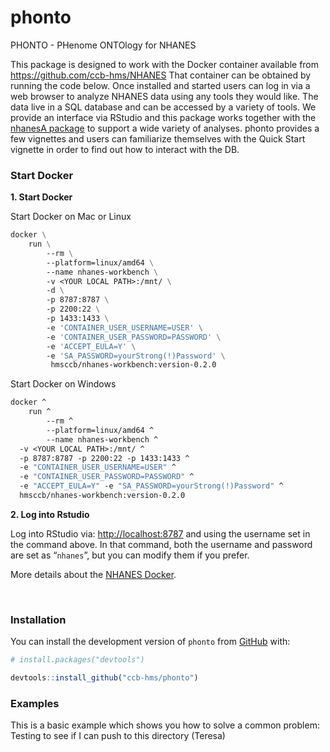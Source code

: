 # phonto

PHONTO - PHenome ONTOlogy for NHANES

This package is designed to work with the Docker container available
from <https://github.com/ccb-hms/NHANES> That container can be obtained
by running the code below. Once installed and started users can log in
via a web browser to analyze NHANES data using any tools they would
like. The data live in a SQL database and can be accessed by a variety
of tools. We provide an interface via RStudio and this package works
together with the [nhanesA package](https://github.com/cjendres1/nhanes) to support a wide variety of analyses.
phonto provides a few vignettes and users can familiarize themselves
with the Quick Start vignette in order to find out how to interact with
the DB.

### Start Docker

**1. Start Docker**

Start Docker on Mac or Linux

``` dockerfile
docker \
    run \
        --rm \
        --platform=linux/amd64 \
        --name nhanes-workbench \
        -v <YOUR LOCAL PATH>:/mnt/ \
        -d \
        -p 8787:8787 \
        -p 2200:22 \
        -p 1433:1433 \
        -e 'CONTAINER_USER_USERNAME=USER' \
        -e 'CONTAINER_USER_PASSWORD=PASSWORD' \
        -e 'ACCEPT_EULA=Y' \
        -e 'SA_PASSWORD=yourStrong(!)Password' \
         hmsccb/nhanes-workbench:version-0.2.0
```

Start Docker on Windows

``` dockerfile
docker ^
    run ^
        --rm ^
        --platform=linux/amd64 ^
        --name nhanes-workbench ^
  -v <YOUR LOCAL PATH>:/mnt/ ^
  -p 8787:8787 -p 2200:22 -p 1433:1433 ^
  -e "CONTAINER_USER_USERNAME=USER" ^
  -e "CONTAINER_USER_PASSWORD=PASSWORD" ^
  -e "ACCEPT_EULA=Y" -e "SA_PASSWORD=yourStrong(!)Password" ^
  hmsccb/nhanes-workbench:version-0.2.0

```

**2. Log into Rstudio**

Log into RStudio via: <http://localhost:8787> and using the username set
in the command above. In that command, both the username and password
are set as “`nhanes`”, but you can modify them if you prefer.

More details about the [NHANES
Docker](https://github.com/ccb-hms/NHANES).

<br/>

### Installation

You can install the development version of `phonto` from
[GitHub](https://github.com/) with:



``` r
# install.packages("devtools")

devtools::install_github("ccb-hms/phonto")
```

### Examples

This is a basic example which shows you how to solve a common problem:
Testing to see if I can push to this directory (Teresa)
